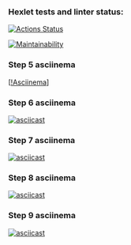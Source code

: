 ### Hexlet tests and linter status:
[![Actions Status](https://github.com/reyzi26/python-project-49/actions/workflows/hexlet-check.yml/badge.svg)](https://github.com/reyzi26/python-project-49/actions)


[![Maintainability](https://api.codeclimate.com/v1/badges/c81e6189c284a07bac4e/maintainability)](https://codeclimate.com/github/reyzi26/python-project-49/maintainability)

### Step 5 asciinema
[[!Asciinema](https://asciinema.org/connect/1010b710-e886-4423-b479-d6877cfdac91)]

### Step 6 asciinema
[![asciicast](https://asciinema.org/a/ltYPqwRm3wS2SYKQv949CXIqr.svg)](https://asciinema.org/a/ltYPqwRm3wS2SYKQv949CXIqr)

### Step 7 asciinema
[![asciicast](https://asciinema.org/a/LOem197SiVGHdbUdTCYA4SRQ3.svg)](https://asciinema.org/a/LOem197SiVGHdbUdTCYA4SRQ3)

### Step 8 asciinema
[![asciicast](https://asciinema.org/a/UU7zUWo8lpTKzrMULEUP2lj5l.svg)](https://asciinema.org/a/UU7zUWo8lpTKzrMULEUP2lj5l)

### Step 9 asciinema
[![asciicast](https://asciinema.org/a/wjtFvK13SgukEz9c4yn3qAA89.svg)](https://asciinema.org/a/wjtFvK13SgukEz9c4yn3qAA89)